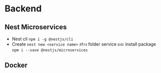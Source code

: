 # Backend

## Nest Microservices
- Nest cil
`npm i -g @nestjs/cli`
- Create
`nest new <service name>` สร้าง folder service และ install package `npm i --save @nestjs/microservices`
## Docker 
